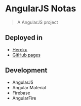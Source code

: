 # AngularJS Notas

> A AngularJS project

## Deployed in

- [Heroku](https://angularjs-notes.herokuapp.com/)
- [GitHub pages](https://mayako.github.io/angularjs-notes)

## Development
- AngularJS
- Angular Material
- Firebase
- AngularFire
